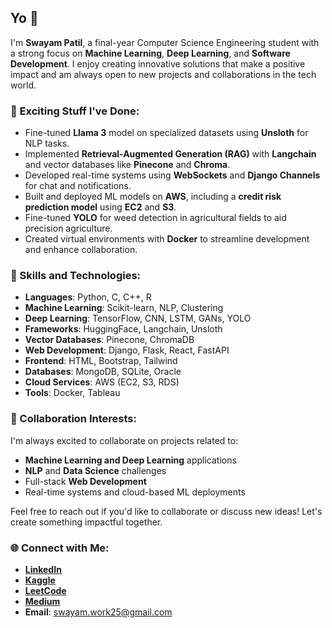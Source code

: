 ## Yo 👋

I'm **Swayam Patil**, a final-year Computer Science Engineering student with a strong focus on **Machine Learning**, **Deep Learning**, and **Software Development**. I enjoy creating innovative solutions that make a positive impact and am always open to new projects and collaborations in the tech world.

### 🚀 Exciting Stuff I've Done:
- Fine-tuned **Llama 3** model on specialized datasets using **Unsloth** for NLP tasks.
- Implemented **Retrieval-Augmented Generation (RAG)** with **Langchain** and vector databases like **Pinecone** and **Chroma**.
- Developed real-time systems using **WebSockets** and **Django Channels** for chat and notifications.
- Built and deployed ML models on **AWS**, including a **credit risk prediction model** using **EC2** and **S3**.
- Fine-tuned **YOLO** for weed detection in agricultural fields to aid precision agriculture.
- Created virtual environments with **Docker** to streamline development and enhance collaboration.

### 🧠 Skills and Technologies:
- **Languages**: Python, C, C++, R
- **Machine Learning**: Scikit-learn, NLP, Clustering
- **Deep Learning**: TensorFlow, CNN, LSTM, GANs, YOLO
- **Frameworks**: HuggingFace, Langchain, Unsloth
- **Vector Databases**: Pinecone, ChromaDB
- **Web Development**: Django, Flask, React, FastAPI
- **Frontend**: HTML, Bootstrap, Tailwind
- **Databases**: MongoDB, SQLite, Oracle
- **Cloud Services**: AWS (EC2, S3, RDS)
- **Tools**: Docker, Tableau

### 🤝 Collaboration Interests:
I'm always excited to collaborate on projects related to:
- **Machine Learning and Deep Learning** applications
- **NLP** and **Data Science** challenges
- Full-stack **Web Development**
- Real-time systems and cloud-based ML deployments

Feel free to reach out if you'd like to collaborate or discuss new ideas! Let's create something impactful together.

### 🌐 Connect with Me:
- **[LinkedIn](https://www.linkedin.com/in/swayam-p-9b7187224/)**
- **[Kaggle](kaggle.com/swish9/code)**
- **[LeetCode](leetcode.com/swish78)**
- **[Medium](medium.com/@swayampatil7918)**
- **Email**: swayam.work25@gmail.com
